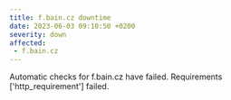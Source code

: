 ```yaml
---
title: f.bain.cz downtime
date: 2023-06-03 09:10:50 +0200
severity: down
affected:
 - f.bain.cz
---
```

Automatic checks for f.bain.cz have failed. Requirements ['http_requirement'] failed.

